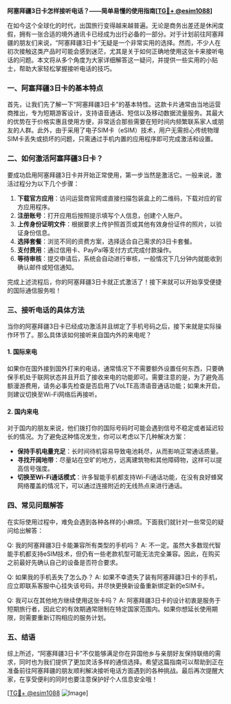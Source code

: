 **阿塞拜疆3日卡怎样接听电话？——简单易懂的使用指南[[TG💪+ @esim1088](https://t.me/s/esim1088)]**

在如今这个全球化的时代，出国旅行变得越来越普遍。无论是商务出差还是休闲度假，拥有一张合适的境外通讯卡已经成为出行必备的一部分。对于计划前往阿塞拜疆的朋友们来说，“阿塞拜疆3日卡”无疑是一个非常实用的选择。然而，不少人在初次接触这类产品时可能会感到迷茫，尤其是关于如何正确地使用这张卡来接听电话的问题。本文将从多个角度为大家详细解答这一疑问，并提供一些实用的小贴士，帮助大家轻松掌握接听电话的技巧。

### 一、阿塞拜疆3日卡的基本特点

首先，让我们先了解一下“阿塞拜疆3日卡”的基本特性。这款卡片通常由当地运营商推出，专为短期游客设计，支持语音通话、短信以及移动数据流量服务。其最大的优势在于价格实惠且使用方便，非常适合那些需要在短时间内频繁联系家人或朋友的人群。此外，由于采用了电子SIM卡（eSIM）技术，用户无需担心传统物理SIM卡丢失或损坏的问题，只需通过手机内置的应用程序即可完成激活和设置。

### 二、如何激活阿塞拜疆3日卡？

要成功启用阿塞拜疆3日卡并开始正常使用，第一步当然是激活它。一般来说，激活过程分为以下几个步骤：

1. **下载官方应用**：访问运营商官网或直接扫描包装盒上的二维码，下载对应的官方应用程序。
2. **注册账号**：打开应用后按照提示填写个人信息，创建个人账户。
3. **上传身份证明文件**：根据要求上传护照首页或其他有效身份证件的照片，以验证身份信息。
4. **选择套餐**：浏览不同的资费方案，选择适合自己需求的3日卡套餐。
5. **支付费用**：通过信用卡、PayPal等支付方式完成付款操作。
6. **等待审核**：提交申请后，系统会自动进行审核，一般情况下几分钟内就能收到确认邮件或短信通知。

完成上述流程后，你的阿塞拜疆3日卡就正式激活了！接下来就可以开始享受便捷的国际通信服务啦！

### 三、接听电话的具体方法

当你的阿塞拜疆3日卡已经成功激活并且绑定了手机号码之后，接下来就是实际操作环节了。那么具体该如何接听来自国内外的来电呢？

#### 1. 国际来电
如果你在国外接到国外打来的电话，通常情况下不需要额外设置任何东西，只要确保手机处于联网状态并且开启了接收来电的功能即可。需要注意的是，为了避免高额漫游费用，请务必事先检查是否启用了VoLTE高清语音通话功能；如果未开启，则建议切换至Wi-Fi网络后再接听。

#### 2. 国内来电
对于国内的朋友来说，他们拨打你的国际号码时可能会遇到信号不稳定或者延迟较长的情况。为了避免这种情况发生，你可以考虑以下几种解决方案：
   - **保持手机电量充足**：长时间待机容易导致电池耗尽，从而影响正常通话质量。
   - **寻找开阔地带**：尽量站在空旷的地方，远离建筑物和其他障碍物，这样可以提高信号强度。
   - **切换至Wi-Fi通话模式**：许多智能手机都支持Wi-Fi通话功能，在没有良好蜂窝网络覆盖的情况下，可以通过连接附近的无线热点来进行通话。

### 四、常见问题解答

在实际使用过程中，难免会遇到各种各样的小麻烦。下面我们就针对一些常见的疑问给出解答：

Q: 我的阿塞拜疆3日卡能兼容所有类型的手机吗？
A: 不一定。虽然大多数现代智能手机都支持eSIM技术，但仍有一些老款机型可能无法完全兼容。因此，在购买之前最好先确认自己的设备是否符合要求。

Q: 如果我的手机丢失了怎么办？
A: 如果不幸遗失了装有阿塞拜疆3日卡的手机，应立即联系客服中心挂失该号码，并尽快更换新设备重新绑定新的eSIM卡。

Q: 我可以在其他地方继续使用这张卡吗？
A: 阿塞拜疆3日卡的设计初衷是服务于短期旅行者，因此它的有效期通常限制在特定国家范围内。如果你想延长使用期限，则需要重新订购相应的服务计划。

### 五、结语

综上所述，“阿塞拜疆3日卡”不仅能够满足你在异国他乡与亲朋好友保持联络的需求，同时也为我们提供了更加灵活多样的通信选择。希望这篇指南可以帮助到正在准备前往阿塞拜疆的朋友顺利解决接听电话方面遇到的各种挑战。最后再次提醒大家，在享受便利的同时也要注意保护好个人信息安全哦！

[[TG💪+ @esim1088](https://t.me/s/esim1088) ![Image](https://i.postimg.cc/4NQfJmqS/Snipaste-2025-05-13-00-14-12.png)]